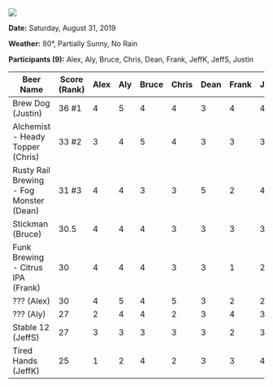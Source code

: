<img src="./images/2019/the-pour.jpg" class="setup-thumb fancybox">


**Date:** Saturday, August 31, 2019

**Weather:** 80°, Partially Sunny, No Rain

**Participants (9):** Alex, Aly, Bruce, Chris, Dean, Frank, JeffK, JeffS, Justin


|Beer Name|Score (Rank)|Alex|Aly|Bruce|Chris|Dean|Frank|JeffK|JeffS|Justin|
|---|---|---|---|---|---|---|---|---|---|---|
| Brew Dog (Justin) | 36 #1 | 4 | 5 | 4 | 4 | 3 | 4 | 4 | 3 | 5 |
| Alchemist - Heady Topper (Chris) | 33 #2 | 3 | 4 | 5 | 4 | 3 | 3 | 3 | 4 | 4 |
| Rusty Rail Brewing - Fog Monster (Dean) | 31 #3 | 4 | 4 | 3 | 3 | 5 | 2 | 4 | 3 | 3 |
| Stickman (Bruce) | 30.5 | 4 | 4 | 4 | 3 | 3 | 3 | 3 | 3.5 | 3 |
| Funk Brewing - Citrus IPA (Frank) | 30 | 4 | 4 | 4 | 3 | 3 | 1 | 2 | 4 | 5 |
| ??? (Alex) | 30 | 4 | 5 | 4 | 5 | 3 | 2 | 2 | 2 | 3 |
| ??? (Aly) | 27 | 2 | 4 | 4 | 2 | 3 | 4 | 3 | 3 | 2 |
| Stable 12 (JeffS) | 27 | 3 | 3 | 3 | 3 | 3 | 2 | 3 | 4 | 3 |
| Tired Hands (JeffK) | 25 | 1 | 2 | 4 | 2 | 3 | 3 | 4 | 3 | 3 |
